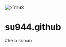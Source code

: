 ![261168](https://user-images.githubusercontent.com/102377549/160175423-ac5f9fac-2efb-4b7f-b6b4-c1d1a7188c01.jpg)
# su944.github
#hello sriman

